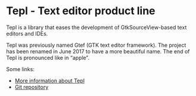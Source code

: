 Tepl - Text editor product line
===============================

Tepl is a library that eases the development of GtkSourceView-based text
editors and IDEs.

Tepl was previously named Gtef (GTK text editor framework). The project has
been renamed in June 2017 to have a more beautiful name. The end of Tepl is
pronounced like in “apple”.

Some links:
- [More information about Tepl](docs/more-information.md)
- [Git repository](https://gitlab.gnome.org/swilmet/tepl)
